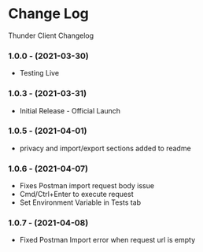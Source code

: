 # Change Log

Thunder Client Changelog

### 1.0.0 - (2021-03-30)

- Testing Live

### 1.0.3 - (2021-03-31)

- Initial Release - Official Launch

### 1.0.5 - (2021-04-01)

- privacy and import/export sections added to readme

### 1.0.6 - (2021-04-07)

- Fixes Postman import request body issue
- Cmd/Ctrl+Enter to execute request
- Set Environment Variable in Tests tab

### 1.0.7 - (2021-04-08)
- Fixed Postman Import error when request url is empty

